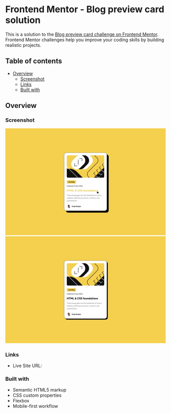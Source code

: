 # Frontend Mentor - Blog preview card solution

This is a solution to the [Blog preview card challenge on Frontend Mentor](https://www.frontendmentor.io/challenges/blog-preview-card-ckPaj01IcS). Frontend Mentor challenges help you improve your coding skills by building realistic projects. 

## Table of contents

- [Overview](#overview)
  - [Screenshot](#screenshot)
  - [Links](#links)
  - [Built with](#built-with)

## Overview

### Screenshot

![](./design/active-states.jpg)
![](./design/desktop-design.jpg)

### Links

- Live Site URL: [](https://ajmilesomni.github.io/blog-preview-card/)

### Built with

- Semantic HTML5 markup
- CSS custom properties
- Flexbox
- Mobile-first workflow